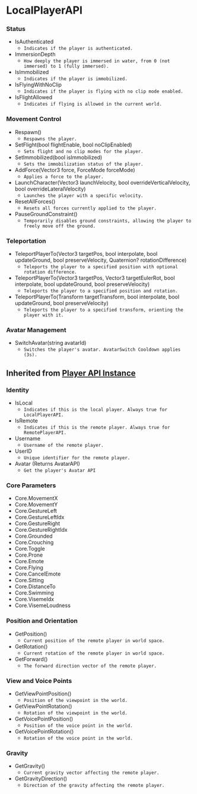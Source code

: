 # LocalPlayerAPI

### Status
- IsAuthenticated
  - `Indicates if the player is authenticated.`
- ImmersionDepth
  - `How deeply the player is immersed in water, from 0 (not immersed) to 1 (fully immersed).`
- IsImmobilized
  - `Indicates if the player is immobilized.`
- IsFlyingWithNoClip
  - `Indicates if the player is flying with no clip mode enabled.`
- IsFlightAllowed
  - `Indicates if flying is allowed in the current world.`

### Movement Control
- Respawn()
  - `Respawns the player.`
- SetFlight(bool flightEnable, bool noClipEnabled)
  - `Sets flight and no clip modes for the player.`
- SetImmobilized(bool isImmobilized)
  - `Sets the immobilization status of the player.`
- AddForce(Vector3 force, ForceMode forceMode)
  - `Applies a force to the player.`
- LaunchCharacter(Vector3 launchVelocity, bool overrideVerticalVelocity, bool overrideLateralVelocity)
  - `Launches the player with a specific velocity.`
- ResetAllForces()
  - `Resets all forces currently applied to the player.`
- PauseGroundConstraint()
  - `Temporarily disables ground constraints, allowing the player to freely move off the ground.`

### Teleportation
- TeleportPlayerTo(Vector3 targetPos, bool interpolate, bool updateGround, bool preserveVelocity, Quaternion? rotationDifference)
  - `Teleports the player to a specified position with optional rotation difference.`
- TeleportPlayerTo(Vector3 targetPos, Vector3 targetEulerRot, bool interpolate, bool updateGround, bool preserveVelocity)
  - `Teleports the player to a specified position and rotation.`
- TeleportPlayerTo(Transform targetTransform, bool interpolate, bool updateGround, bool preserveVelocity)
  - `Teleports the player to a specified transform, orienting the player with it.`

### Avatar Management
- SwitchAvatar(string avatarId)
  - `Switches the player's avatar. AvatarSwitch Cooldown applies (3s).`

## Inherited from [Player API Instance](./player-api-base.md)

### Identity
- IsLocal
  - `Indicates if this is the local player. Always true for LocalPlayerAPI.`
- IsRemote
  - `Indicates if this is the remote player. Always true for RemotePlayerAPI.`
- Username
  - `Username of the remote player.`
- UserID
  - `Unique identifier for the remote player.`
- Avatar (Returns AvatarAPI)
  - `Get the player's Avatar API`

### Core Parameters
- Core.MovementX
- Core.MovementY
- Core.GestureLeft
- Core.GestureLeftIdx
- Core.GestureRight
- Core.GestureRightIdx
- Core.Grounded
- Core.Crouching
- Core.Toggle
- Core.Prone
- Core.Emote
- Core.Flying
- Core.CancelEmote
- Core.Sitting
- Core.DistanceTo
- Core.Swimming
- Core.VisemeIdx
- Core.VisemeLoudness

### Position and Orientation
- GetPosition()
  - `Current position of the remote player in world space.`
- GetRotation()
  - `Current rotation of the remote player in world space.`
- GetForward()
  - `The forward direction vector of the remote player.`

### View and Voice Points
- GetViewPointPosition()
  - `Position of the viewpoint in the world.`
- GetViewPointRotation()
  - `Rotation of the viewpoint in the world.`
- GetVoicePointPosition()
  - `Position of the voice point in the world.`
- GetVoicePointRotation()
  - `Rotation of the voice point in the world.`

### Gravity
- GetGravity()
  - `Current gravity vector affecting the remote player.`
- GetGravityDirection()
  - `Direction of the gravity affecting the remote player.`
